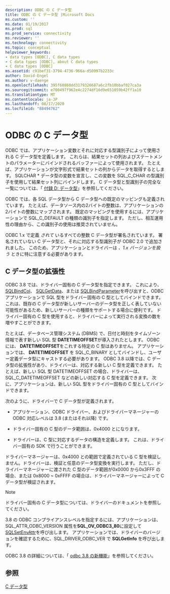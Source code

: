 ```yaml
---
description: ODBC の C データ型
title: ODBC の C データ型 |Microsoft Docs
ms.custom: ''
ms.date: 01/19/2017
ms.prod: sql
ms.prod_service: connectivity
ms.reviewer: ''
ms.technology: connectivity
ms.topic: conceptual
helpviewer_keywords:
- data types [ODBC], C data types
- C data types [ODBC], about C data types
- C data types [ODBC]
ms.assetid: c91bef31-3794-4736-966a-d50997b2233c
author: David-Engel
ms.author: v-daenge
ms.openlocfilehash: 395f60860dd3179326687a6c2fb10bbaf027ca3a
ms.sourcegitcommit: e700497f962e4c2274df16d9e651059b42ff1a10
ms.translationtype: MT
ms.contentlocale: ja-JP
ms.lasthandoff: 08/17/2020
ms.locfileid: "88494762"
---
```

# <a name="c-data-types-in-odbc"></a>ODBC の C データ型
ODBC では、アプリケーション変数とそれに対応する型識別子によって使用される C データ型を定義します。 これらは、結果セットの列およびステートメントのパラメーターにバインドされるバッファーによって使用されます。 たとえば、アプリケーションが文字形式で結果セットの列からデータを取得するとします。 SQLCHAR * データ型の変数を宣言し、この変数を SQL_C_CHAR の型識別子を使用して結果セット列にバインドします。 C データ型と型識別子の完全な一覧については、「 [付録 D: データ型](../../../odbc/reference/appendixes/appendix-d-data-types.md)」を参照してください。  
  
 ODBC では、各 SQL データ型から C データ型への既定のマッピングも定義されています。 たとえば、データソース内の2バイトの整数は、アプリケーションの2バイトの整数にマップされます。 既定のマッピングを使用するには、アプリケーションで SQL_C_DEFAULT の種類の識別子を指定します。 ただし、相互運用性の理由から、この識別子の使用は推奨されていません。  
  
 ODBC 1.x で定義 *されて* いるすべての整数 C データ型が署名されています。 署名されていない C データ型と、それに対応する型識別子が ODBC 2.0 で追加されました。 このため、アプリケーションとドライバーは *、1.x バージョンを扱う* ときに特に注意する必要があります。  
  
## <a name="c-data-type-extensibility"></a>C データ型の拡張性  
 ODBC 3.8 では、ドライバー固有の C データ型を指定できます。 これにより、 [SQLBindCol](../../../odbc/reference/syntax/sqlbindcol-function.md)、 [SQLGetData](../../../odbc/reference/syntax/sqlgetdata-function.md)、または [SQLBindParameter](../../../odbc/reference/syntax/sqlbindparameter-function.md)を呼び出すと、ODBC アプリケーションで SQL 型をドライバー固有の C 型としてバインドできます。 これは、既存の C データ型が新しいサーバーのデータ型を正しく表していない可能性があるため、新しいサーバーの種類をサポートする場合に便利です。 ドライバー固有の C 型を使用すると、ドライバーによって実行される変換の数を増やすことができます。  
  
 たとえば、データベース管理システム (DBMS) で、日付と時刻をタイムゾーン情報で表す新しい SQL 型 **DATETIMEOFFSET**が導入されたとします。 ODBC には、 **DATETIMEOFFSET**をこれする特定の C 型はありません。 アプリケーションでは、 **DATETIMEOFFSET** を SQL_C_BINARY としてバインドし、ユーザー定義データ型にキャストする必要があります。 ODBC 3.8 以降では、C データ型の拡張性があり、ドライバーは、対応する新しい C 型を定義できます。 たとえば、新しい SQL 型 DATETIMEOFFSET の場合、ドライバーは、SQL_C_DATETIMEOFFSET などの新しい対応する C 型を定義できます。 次に、アプリケーションは、新しい SQL 型をドライバー固有の C 型としてバインドできます。  
  
 次のように、ドライバーで C データ型が定義されます。  
  
-   アプリケーション、ODBC ドライバー、およびドライバーマネージャーの ODBC 対応レベルは 3.8 (またはそれ以降) です。  
  
-   ドライバー固有の C 型のデータ範囲は、0x4000 とになります。  
  
-   ドライバーは、C 型に対応するデータの構造を定義します。  これは、ドライバー固有の SDK で行うことができます。  
  
 ドライバーマネージャーは、0x4000 との範囲で定義されている C 型を検証しません。ドライバーは、検証と任意のデータ型変換を実行します。 ただし、ドライバーマネージャーに渡された C 型のデータ範囲が0x0000 から0x3FFF の場合、または 0x8000 ~ 0xFFFF の場合は、ドライバーマネージャーによって C データ型が検証されます。  
  
> [!NOTE]  
>  ドライバー固有の C データ型については、ドライバーのドキュメントを参照してください。  
  
 3.8 の ODBC コンプライアンスレベルを指定するには、アプリケーションは、SQL_ATTR_ODBC_VERSION 属性を**SQL_OV_ODBC3_80**に設定して[SQLSetEnvAttr](../../../odbc/reference/syntax/sqlsetenvattr-function.md)を呼び出します。 アプリケーションでは、ドライバーのバージョンを確認するために、SQL_DRIVER_ODBC_VER で **SQLGetInfo** を呼び出します。  
  
 ODBC 3.8 の詳細については、「 [odbc 3.8 の新機能](../../../odbc/reference/what-s-new-in-odbc-3-8.md)」を参照してください。  
  
## <a name="see-also"></a>参照  
 [C データ型](../../../odbc/reference/appendixes/c-data-types.md)

